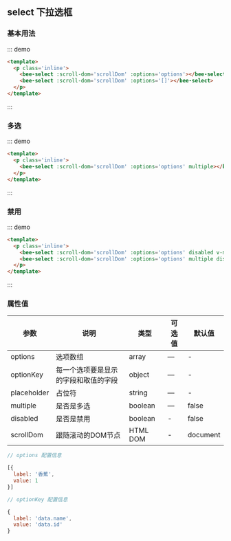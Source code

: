 <script>
export default {
  computed: {
    scrollDom: (vm) => {
      return vm.$parent.scrollDom
    }
  },
  data () {
    return {
      disabled1: 1,
      disabled2: [1, 2],
      options: [{
        label: '香蕉',
        value: 1
      }, {
        label: '苹果',
        value: 2
      }, {
        label: '梨',
        value: 3
      }, {
        label: '奇异果',
        value: 4
      }, {
        label: '榴莲',
        value: 5
      }, {
        label: '芒果',
        value: 6
      }, {
        label: '橘子',
        value: 7
      }, {
        label: '樱桃',
        value: 8
      }, {
        label: '柚子',
        value: 9
      }, {
        label: '西瓜',
        value: 10
      }, {
        label: '哈密瓜',
        value: 11
      }]
    }
  }
}
</script>
## select 下拉选框
 
### 基本用法

::: demo
``` html
<template>
  <p class='inline'>
    <bee-select :scroll-dom='scrollDom' :options='options'></bee-select>
    <bee-select :scroll-dom='scrollDom' :options='[]'></bee-select>
  </p>
</template>
```
:::

### 多选

::: demo
``` html
<template>
  <p class='inline'>
    <bee-select :scroll-dom='scrollDom' :options='options' multiple></bee-select>
  </p>
</template>
```
:::

### 禁用

::: demo
``` html
<template>
  <p class='inline'>
    <bee-select :scroll-dom='scrollDom' :options='options' disabled v-model='disabled1'></bee-select> <br/> <br/>
    <bee-select :scroll-dom='scrollDom' :options='options' multiple disabled v-model='disabled2'></bee-select>
  </p>
</template>
```
:::

### 属性值


|参数|说明|类型|可选值|默认值|
|---|---|---|---|---|
|options|选项数组|array|—|-|
|optionKey|每一个选项要是显示的字段和取值的字段|object|—|-|
|placeholder|占位符|string|—|-|
|multiple|是否是多选|boolean|—|false|
|disabled|是否是禁用|boolean|-|false|
|scrollDom|跟随滚动的DOM节点|HTML DOM|-|document|

```js
// options 配置信息

[{
  label: '香蕉',
  value: 1
}]

// optionKey 配置信息

{
  label: 'data.name',
  value: 'data.id'
}
```